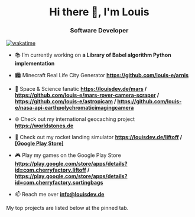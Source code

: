 <h1 align="center">Hi there 👋, I'm Louis</h1>
<h3 align="center">Software Developer</h3>

[![wakatime](https://wakatime.com/badge/user/731b2c19-257a-423c-b667-818a4597635e.svg?style=flat)](https://wakatime.com/@731b2c19-257a-423c-b667-818a4597635e)
<!-- <p align="left"> <img src="https://komarev.com/ghpvc/?username=louis-e" alt="louis-e" /> </p> -->

- 📚 I’m currently working on **a Library of Babel algorithm Python implementation**

- 🏙️ Minecraft Real Life City Generator **https://github.com/louis-e/arnis**

- 🌌 Space & Science fanatic **https://louisdev.de/mars / https://github.com/louis-e/mars-rover-camera-scraper / https://github.com/louis-e/astropicam / https://github.com/louis-e/nasa-api-earthpolychromaticimagingcamera**

- 🌐 Check out my international geocaching project **https://worldstones.de**

- 🚀 Check out my rocket landing simulator **https://louisdev.de/liftoff / [[Google Play Store]](https://play.google.com/store/apps/details?id=com.cherryfactory.liftoff)**

- 🎮 Play my games on the Google Play Store **https://play.google.com/store/apps/details?id=com.cherryfactory.liftoff / https://play.google.com/store/apps/details?id=com.cherryfactory.sortingbags**

- 📫 Reach me over **info@louisdev.de**

My top projects are listed below at the pinned tab.

<!-- <p>&nbsp;<img align="center" src="https://github-readme-stats.vercel.app/api?username=louis-e&show_icons=true" alt="louis-e" /></p>

<p align="left"> <a href="https://github.com/louis-e"><img src="https://github.com/louis-e/louis-e/blob/master/badges.png" alt="badges"></a> </p> -->
